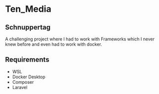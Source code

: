 # Ten_Media

## Schnuppertag

A challenging project where I had to work with Frameworks which I never knew before and even had to work with docker. 


## Requirements
- WSL 
- Docker Desktop
- Composer
- Laravel


